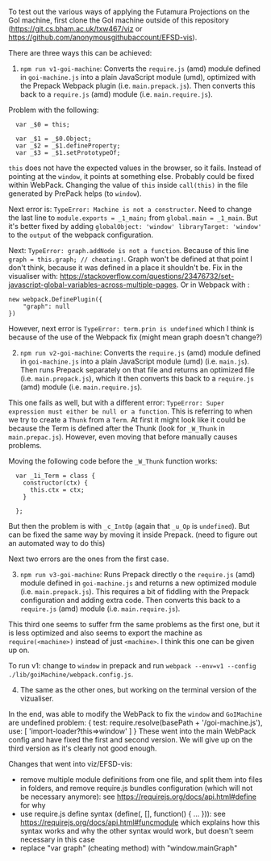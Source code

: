 To test out the various ways of applying the Futamura Projections on the GoI machine, first clone the GoI machine outside of this repository (https://git.cs.bham.ac.uk/txw467/viz or https://github.com/anonymousgithubaccount/EFSD-vis).


There are three ways this can be achieved:
1. `npm run v1-goi-machine`: Converts the `require.js` (amd) module defined in `goi-machine.js` into a plain JavaScript module (umd), optimized with the Prepack Webpack plugin (i.e. `main.prepack.js`). Then converts this back to a `require.js` (amd) module (i.e. `main.require.js`).

Problem with the following:
```
  var _$0 = this;

  var _$1 = _$0.Object;
  var _$2 = _$1.defineProperty;
  var _$3 = _$1.setPrototypeOf;
```

`this` does not have the expected values in the browser, so it fails. Instead of pointing at the `window`, it points at something else. Probably could be fixed within WebPack. Changing the value of `this` inside `call(this)` in the file generated by PrePack helps (to `window`).

Next error is: `TypeError: Machine is not a constructor`. Need to change the last line to `module.exports = _1_main;` from `global.main = _1_main`. But it's better fixed by adding `globalObject: 'window' libraryTarget: 'window'` to the `output` of the webpack configuration.

Next: `TypeError: graph.addNode is not a function`. Because of this line `graph = this.graph; // cheating!`. Graph won't be defined at that point I don't think, because it was defined in a place it shouldn't be. Fix in the visualiser with: https://stackoverflow.com/questions/23476732/set-javascript-global-variables-across-multiple-pages. Or in Webpack with :
```
new webpack.DefinePlugin({
    "graph": null
})
```

However, next error is `TypeError: term.prin is undefined` which I think is because of the use of the Webpack fix (might mean graph doesn't change?)

2. `npm run v2-goi-machine`: Converts the `require.js` (amd) module defined in `goi-machine.js` into a plain JavaScript module (umd) (i.e. `main.js`). Then runs Prepack separately on that file and returns an optimized file (i.e. `main.prepack.js`), which it then converts this back to a `require.js` (amd) module (i.e. `main.require.js`).

This one fails as well, but with a different error: `TypeError: Super expression must either be null or a function`. This is referring to when we try to create a `Thunk` from a `Term`. At first it might look like it could be because the Term is defined after the Thunk (look for `_W_Thunk` in `main.prepac.js`). However, even moving that before manually causes problems.

Moving the following code before the `_W_Thunk` function works:
```
  var _1i_Term = class {
    constructor(ctx) {
      this.ctx = ctx;
    }

  };
```
But then the problem is with `_c_IntOp` (again that `_u_Op` is `undefined`). But can be fixed the same way by moving it inside Prepack. (need to figure out an automated way to do this)

Next two errors are the ones from the first case.

3. `npm run v3-goi-machine`: Runs Prepack directly o the `require.js` (amd) module defined in `goi-machine.js` and returns a new optimized module (i.e. `main.prepack.js`). This requires a bit of fiddling with the Prepack configuration and adding extra code. Then converts this back to a `require.js` (amd) module (i.e. `main.require.js`).

This third one seems to suffer frm the same problems as the first one, but it is less optimized and also seems to export the machine as `require(<machine>)` instead of just `<machine>`. I think this one can be given up on.

To run v1: change to `window` in prepack and run `webpack --env=v1 --config ./lib/goiMachine/webpack.config.js`.

4. The same as the other ones, but working on the terminal version of the vizualiser.

In the end, was able to modify the WebPack to fix the `window` and `GoIMachine` are undefined problem:
{
    test: require.resolve(basePath + '/goi-machine.js'),
    use: [
        'import-loader?this=>window'
    ]
}
These went into the main WebPack config and have fixed the first and second version. We will give up on the third version as it's clearly not good enough.

Changes that went into viz/EFSD-vis:
- remove multiple module definitions from one file, and split them into files in folders, and remove require.js bundles configuration (which will not be necessary anymore): see https://requirejs.org/docs/api.html#define for why
- use require.js define syntax (define(<name>, [<deps>], function(<deps class names>) { ... })): see https://requirejs.org/docs/api.html#funcmodule which explains how this syntax works and why the other syntax would work, but doesn't seem necessary in this case
- replace "var graph" (cheating method) with "window.mainGraph"